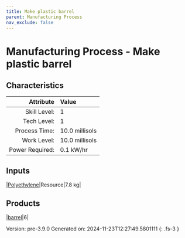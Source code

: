 ```yaml
---
title: Make plastic barrel
parent: Manufacturing Process
nav_exclude: false
---
```

# Manufacturing Process - Make plastic barrel


## Characteristics

| Attribute      | Value |
|--------:|:------|
|Skill Level:|1|
|Tech Level:|1|
|Process Time:|10.0 millisols|
|Work Level:|10.0 millisols|
|Power Required:|0.1 kW/hr|

## Inputs

|[Polyethylene](../resource/polyethylene.html)|Resource|7.8 kg|

## Products

|[barrel](../null/barrel.html)|6|


Version: pre-3.9.0 Generated on: 2024-11-23T12:27:49.5801111
{: .fs-3 }

